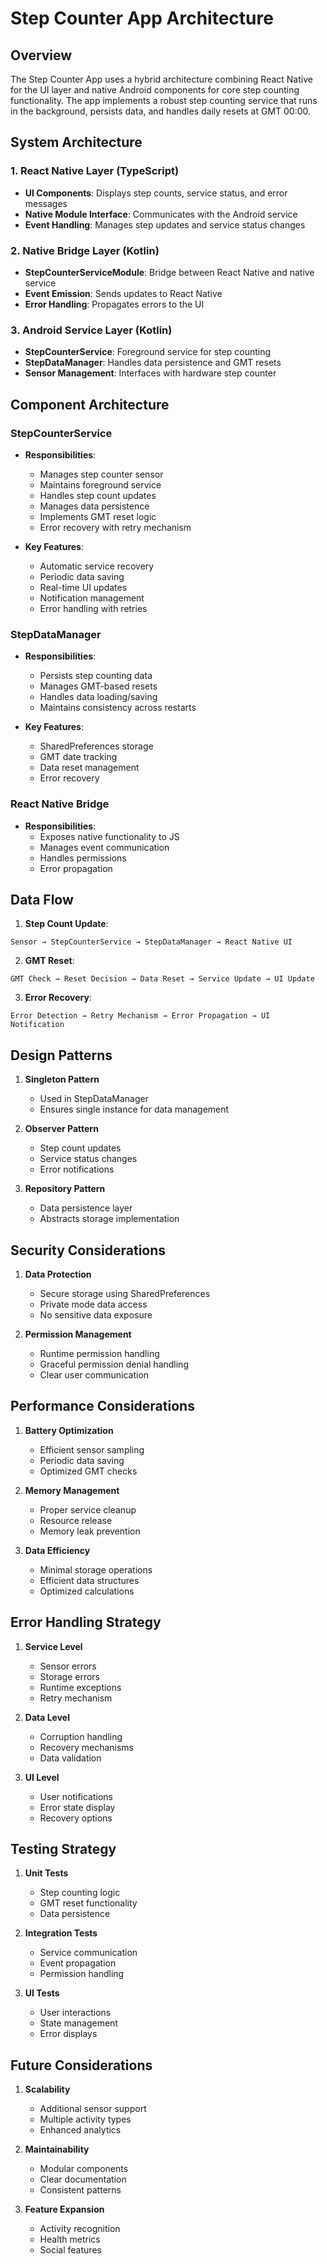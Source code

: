 # Step Counter App Architecture

## Overview

The Step Counter App uses a hybrid architecture combining React Native for the UI layer and native Android components for core step counting functionality. The app implements a robust step counting service that runs in the background, persists data, and handles daily resets at GMT 00:00.

## System Architecture

### 1. React Native Layer (TypeScript)
- **UI Components**: Displays step counts, service status, and error messages
- **Native Module Interface**: Communicates with the Android service
- **Event Handling**: Manages step updates and service status changes

### 2. Native Bridge Layer (Kotlin)
- **StepCounterServiceModule**: Bridge between React Native and native service
- **Event Emission**: Sends updates to React Native
- **Error Handling**: Propagates errors to the UI

### 3. Android Service Layer (Kotlin)
- **StepCounterService**: Foreground service for step counting
- **StepDataManager**: Handles data persistence and GMT resets
- **Sensor Management**: Interfaces with hardware step counter

## Component Architecture

### StepCounterService
- **Responsibilities**:
  - Manages step counter sensor
  - Maintains foreground service
  - Handles step count updates
  - Manages data persistence
  - Implements GMT reset logic
  - Error recovery with retry mechanism

- **Key Features**:
  - Automatic service recovery
  - Periodic data saving
  - Real-time UI updates
  - Notification management
  - Error handling with retries

### StepDataManager
- **Responsibilities**:
  - Persists step counting data
  - Manages GMT-based resets
  - Handles data loading/saving
  - Maintains consistency across restarts

- **Key Features**:
  - SharedPreferences storage
  - GMT date tracking
  - Data reset management
  - Error recovery

### React Native Bridge
- **Responsibilities**:
  - Exposes native functionality to JS
  - Manages event communication
  - Handles permissions
  - Error propagation

## Data Flow

1. **Step Count Update**:
```
Sensor → StepCounterService → StepDataManager → React Native UI
```

2. **GMT Reset**:
```
GMT Check → Reset Decision → Data Reset → Service Update → UI Update
```

3. **Error Recovery**:
```
Error Detection → Retry Mechanism → Error Propagation → UI Notification
```

## Design Patterns

1. **Singleton Pattern**
   - Used in StepDataManager
   - Ensures single instance for data management

2. **Observer Pattern**
   - Step count updates
   - Service status changes
   - Error notifications

3. **Repository Pattern**
   - Data persistence layer
   - Abstracts storage implementation

## Security Considerations

1. **Data Protection**
   - Secure storage using SharedPreferences
   - Private mode data access
   - No sensitive data exposure

2. **Permission Management**
   - Runtime permission handling
   - Graceful permission denial handling
   - Clear user communication

## Performance Considerations

1. **Battery Optimization**
   - Efficient sensor sampling
   - Periodic data saving
   - Optimized GMT checks

2. **Memory Management**
   - Proper service cleanup
   - Resource release
   - Memory leak prevention

3. **Data Efficiency**
   - Minimal storage operations
   - Efficient data structures
   - Optimized calculations

## Error Handling Strategy

1. **Service Level**
   - Sensor errors
   - Storage errors
   - Runtime exceptions
   - Retry mechanism

2. **Data Level**
   - Corruption handling
   - Recovery mechanisms
   - Data validation

3. **UI Level**
   - User notifications
   - Error state display
   - Recovery options

## Testing Strategy

1. **Unit Tests**
   - Step counting logic
   - GMT reset functionality
   - Data persistence

2. **Integration Tests**
   - Service communication
   - Event propagation
   - Permission handling

3. **UI Tests**
   - User interactions
   - State management
   - Error displays

## Future Considerations

1. **Scalability**
   - Additional sensor support
   - Multiple activity types
   - Enhanced analytics

2. **Maintainability**
   - Modular components
   - Clear documentation
   - Consistent patterns

3. **Feature Expansion**
   - Activity recognition
   - Health metrics
   - Social features 